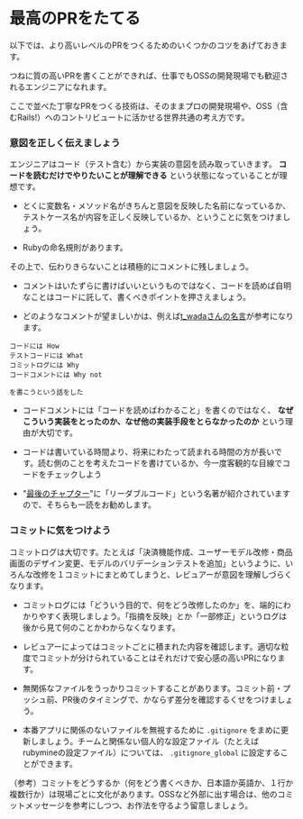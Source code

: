 # 最高のPRをたてる

以下では、より高いレベルのPRをつくるためのいくつかのコツをあげておきます。

つねに質の高いPRを書くことができれば、仕事でもOSSの開発現場でも歓迎されるエンジニアになれます。

ここで並べた丁寧なPRをつくる技術は、そのままプロの開発現場や、OSS（含むRails!）へのコントリビュートに活かせる世界共通の考え方です。

### 意図を正しく伝えましょう

エンジニアはコード（テスト含む）から実装の意図を読み取っていきます。 **コードを読むだけでやりたいことが理解できる** という状態になっていることが理想です。

* とくに変数名・メソッド名がきちんと意図を反映した名前になっているか、テストケース名が内容を正しく反映しているか、ということに気をつけましょう。

* Rubyの命名規則があります。

その上で、伝わりきらないことは積極的にコメントに残しましょう。

* コメントはいたずらに書けばいいというものではなく、コードを読めば自明なことはコードに託して、書くべきポイントを押さえましょう。

* どのようなコメントが望ましいかは、例えば[t_wadaさんの名言](https://twitter.com/t_wada/status/904916106153828352)が参考になります。

```text
コードには How
テストコードには What
コミットログには Why
コードコメントには Why not

を書こうという話をした
```

* コードコメントには「コードを読めばわかること」を書くのではなく、 **なぜこういう実装をとったのか、なぜ他の実装手段をとらなかったのか** という理由が大切です。

* コードは書いている時間より、将来にわたって読まれる時間の方が長いです。読む側のことを考えたコードを書けているか、今一度客観的な目線でコードをチェックしよう

* "[最後のチャプター](books.md)"に「リーダブルコード」という名著が紹介されていますので、そちらも一読をお勧めします。

### コミットに気をつけよう

コミットログは大切です。たとえば「決済機能作成、ユーザーモデル改修・商品画面のデザイン変更、モデルのバリデーションテストを追加」というように、いろんな改修を１コミットにまとめてしまうと、レビュアーが意図を理解しづらくなります。

* コミットログには「どういう目的で、何をどう改修したのか」を、端的にわかりやすく表現しましょう。「指摘を反映」とか「一部修正」というログは後から見て何のことかわからなくなります。

* レビュアーによってはコミットごとに積まれた内容を確認します。適切な粒度でコミットが分けられていることはそれだけで安心感の高いPRになります。

* 無関係なファイルをうっかりコミットすることがあります。コミット前・プッシュ前、PR後のタイミングで、かならず差分を確認するくせをつけましょう。

* 本番アプリに関係のないファイルを無視するために `.gitignore` をまめに更新しましょう。チームと関係ない個人的な設定ファイル（たとえばrubymineの設定ファイル）については、 `.gitignore_global` に設定することができます。

（参考）コミットをどうするか（何をどう書くべきか、日本語か英語か、１行か複数行か）は現場ごとに文化があります。OSSなど外部に出す場合は、他のコミットメッセージを参考にしつつ、お作法を守るよう留意しましょう。

